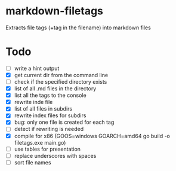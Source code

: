 # markdown-filetags
Extracts file tags (+tag in the filename) into markdown files

# Todo
- [ ] write a hint output
- [x] get current dir from the command line
- [ ] check if the specified directory exists
- [x] list of all .md files in the directory
- [x] list all the tags to the console
- [x] rewrite inde file
- [x] list of all files in subdirs
- [x] rewrite index files for subdirs
- [x] bug: only one file is created for each tag
- [ ] detect if rewriting is needed
- [x] compile for x86 (GOOS=windows GOARCH=amd64 go build -o filetags.exe main.go)
- [ ] use tables for presentation
- [ ] replace underscores with spaces
- [ ] sort file names
